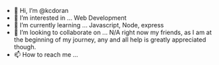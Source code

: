 - 👋 Hi, I’m @kcdoran
- 👀 I’m interested in ... Web Development
- 🌱 I’m currently learning ... Javascript, Node, express
- 💞️ I’m looking to collaborate on ... N/A right now my friends, as I am at the beginning of my journey, any and all help is greatly appreciated though.
- 📫 How to reach me ...

<!---
kcdoran/kcdoran is a ✨ special ✨ repository because its `README.md` (this file) appears on your GitHub profile.
You can click the Preview link to take a look at your changes.
--->
